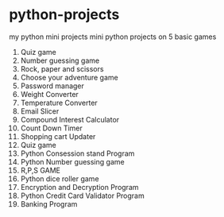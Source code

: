 # python-projects
my python mini projects
mini python projects on 5 basic games

1. Quiz game
2. Number guessing game
3. Rock, paper and scissors
4. Choose your adventure game
5. Password manager
6. Weight Converter
7. Temperature Converter
8. Email Slicer
9. Compound Interest Calculator
10. Count Down Timer
11. Shopping cart Updater
12. Quiz game
13. Python Consession stand Program
14. Python Number guessing game
15. R,P,S GAME
16. Python dice roller game
17. Encryption and Decryption Program
18. Python Credit Card Validator Program
19. Banking Program
